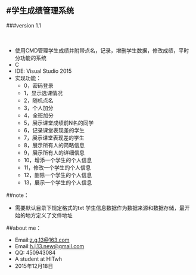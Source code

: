 #学生成绩管理系统
----------------------
###version  1.1    
<br></br>
* 使用CMD管理学生成绩并附带点名，记录，增删学生数据，修改成绩，平时分功能的系统
* C
* IDE: Visual Studio 2015 
* 实现功能：
    * 0，密码登录
    * 1，显示选课情况
    * 2，随机点名
    * 3，个人加分
    * 4，全班加分
    * 5，展示课堂成绩前N名的同学
    * 6，记录课堂表现差的学生
    * 7，展示课堂表现差的学生
    * 8，展示所有人的简略信息
    * 9，展示所有人的详细信息
    * 10，增添一个学生的个人信息
    * 11，修改一个学生的个人信息
    * 12，删除一个学生的个人信息
    * 13，展示一个学生的个人信息

##note：

* 需要默认目录下规定格式的txt 学生信息数据作为数据来源和数据存储，最开始的地方定义了文件地址      

##about me：

* Email:z.g.13@163.com 
* Email:h.j.13.new@gmail.com
* QQ: 450943084
* A student at HITwh 
* 2015年12月18日